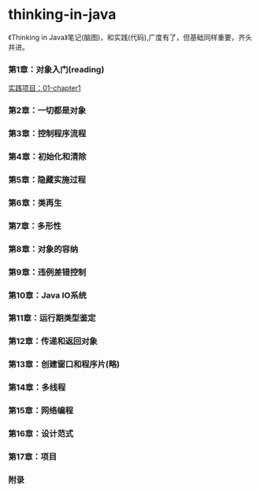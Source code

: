 # thinking-in-java
《Thinking in Java》笔记(脑图)，和实践(代码),广度有了，但基础同样重要，齐头并进。


### 第1章：对象入门(reading)

   [实践项目：01-chapter1](https://github.com/crazyweeds/thinking-in-java/tree/master/01-chapter1)
    
### 第2章：一切都是对象
### 第3章：控制程序流程
### 第4章：初始化和清除
### 第5章：隐藏实施过程
### 第6章：类再生
### 第7章：多形性
### 第8章：对象的容纳
### 第9章：违例差错控制
### 第10章：Java IO系统
### 第11章：运行期类型鉴定
### 第12章：传递和返回对象
### 第13章：创建窗口和程序片(略)
### 第14章：多线程
### 第15章：网络编程
### 第16章：设计范式
### 第17章：项目
### 附录
